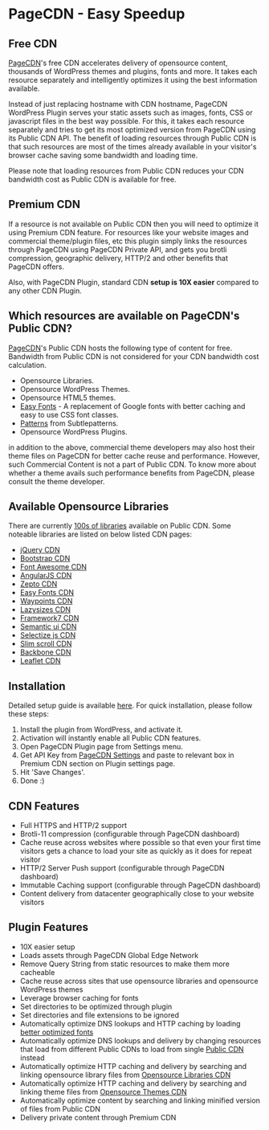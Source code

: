 # PageCDN - Easy Speedup

## Free CDN

[PageCDN](https://pagecdn.com)'s free CDN accelerates delivery of opensource content, thousands of WordPress themes and plugins, 
fonts and more. It takes each resource separately and intelligently optimizes it using the best information available.

Instead of just replacing hostname with CDN hostname, PageCDN WordPress Plugin serves your static assets such as images, fonts, CSS or 
javascript files in the best way possible. For this, it takes each resource separately and tries to get its most optimized version 
from PageCDN using its Public CDN API. The benefit of loading resources through Public CDN is that such resources are most of the 
times already available in your visitor's browser cache saving some bandwidth and loading time.

Please note that loading resources from Public CDN reduces your CDN bandwidth cost as Public CDN is available for free.


## Premium CDN

If a resource is not available on Public CDN then you will need to optimize it using Premium CDN feature. For resources like your 
website images and commercial theme/plugin files, etc this plugin simply links the resources through PageCDN using PageCDN Private API, 
and gets you brotli compression, geographic delivery, HTTP/2 and other benefits that PageCDN offers.

Also, with PageCDN Plugin, standard CDN **setup is 10X easier** compared to any other CDN Plugin.


## Which resources are available on PageCDN's Public CDN?

[PageCDN](https://pagecdn.com/)'s Public CDN hosts the following type of content for free. Bandwidth from Public CDN is not considered 
for your CDN bandwidth cost calculation.
* Opensource Libraries.
* Opensource WordPress Themes.
* Opensource HTML5 themes.
* [Easy Fonts](https://pagecdn.com/lib/easyfonts) - A replacement of Google fonts with better caching and easy to use CSS font classes.
* [Patterns](https://pagecdn.com/lib/subtlepatterns) from Subtlepatterns.
* Opensource WordPress Plugins.

in addition to the above, commercial theme developers may also host their theme files on PageCDN for better cache reuse and 
performance. However, such Commercial Content is not a part of Public CDN. To know more about whether a theme avails such performance 
benefits from PageCDN, please consult the theme developer.


## Available Opensource Libraries

There are currently [100s of libraries](https://pagecdn.com/lib) available on Public CDN. Some noteable libraries are listed on below 
listed CDN pages:

* [jQuery CDN](https://pagecdn.com/lib/jquery)
* [Bootstrap CDN](https://pagecdn.com/lib/bootstrap)
* [Font Awesome CDN](https://pagecdn.com/lib/font-awesome)
* [AngularJS CDN](https://pagecdn.com/lib/angularjs)
* [Zepto CDN](https://pagecdn.com/lib/zepto)
* [Easy Fonts CDN](https://pagecdn.com/lib/easyfonts)
* [Waypoints CDN](https://pagecdn.com/lib/waypoints)
* [Lazysizes CDN](https://pagecdn.com/lib/lazysizes)
* [Framework7 CDN](https://pagecdn.com/lib/framework7)
* [Semantic ui CDN](https://pagecdn.com/lib/semantic-ui)
* [Selectize js CDN](https://pagecdn.com/lib/selectize)
* [Slim scroll CDN](https://pagecdn.com/lib/jquery-slimscroll)
* [Backbone CDN](https://pagecdn.com/lib/backbone)
* [Leaflet CDN](https://pagecdn.com/lib/leaflet)


## Installation
Detailed setup guide is available [here](https://docs.pagecdn.com/quick-start#wordpress-integration). For quick installation, please 
follow these steps:
1. Install the plugin from WordPress, and activate it.
2. Activation will instantly enable all Public CDN features.
3. Open PageCDN Plugin page from Settings menu.
4. Get API Key from [PageCDN Settings](https://pagecdn.com/account/settings) and paste to relevant box in Premium CDN section on Plugin settings page.
5. Hit 'Save Changes'.
6. Done :)


## CDN Features
* Full HTTPS and HTTP/2 support
* Brotli-11 compression (configurable through PageCDN dashboard)
* Cache reuse across websites where possible so that even your first time visitors gets a chance to load your site as quickly as it does for repeat visitor
* HTTP/2 Server Push support (configurable through PageCDN dashboard)
* Immutable Caching support (configurable through PageCDN dashboard)
* Content delivery from datacenter geographically close to your website visitors

## Plugin Features
* 10X easier setup 
* Loads assets through PageCDN Global Edge Network
* Remove Query String from static resources to make them more cacheable
* Cache reuse across sites that use opensource libraries and opensource WordPress themes
* Leverage browser caching for fonts
* Set directories to be optimized through plugin
* Set directories and file extensions to be ignored
* Automatically optimize DNS lookups and HTTP caching by loading [better optimized fonts](https://pagecdn.com/lib/easyfonts)
* Automatically optimize DNS lookups and delivery by changing resources that load from different Public CDNs to load from single [Public CDN](https://pagecdn.com/dashboard) instead
* Automatically optimize HTTP caching and delivery by searching and linking opensource library files from [Opensource Libraries CDN](https://pagecdn.com/lib)
* Automatically optimize HTTP caching and delivery by searching and linking theme files from [Opensource Themes CDN](https://pagecdn.com/theme)
* Automatically optimize content by searching and linking minified version of files from Public CDN
* Delivery private content through Premium CDN
